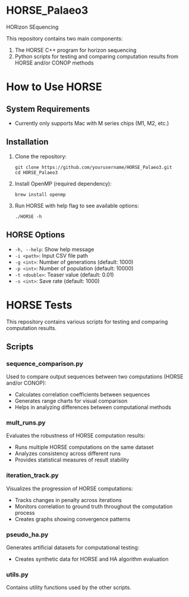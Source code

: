 # HORSE_Palaeo3
HORizon SEquencing

This repository contains two main components:
1. The HORSE C++ program for horizon sequencing
2. Python scripts for testing and comparing computation results from HORSE and/or CONOP methods

# How to Use HORSE

## System Requirements
- Currently only supports Mac with M series chips (M1, M2, etc.)

## Installation
1. Clone the repository:
   ```
   git clone https://github.com/yourusername/HORSE_Palaeo3.git
   cd HORSE_Palaeo3
   ```

2. Install OpenMP (required dependency):
   ```
   brew install openmp
   ```

3. Run HORSE with help flag to see available options:
   ```
   ./HORSE -h
   ```

## HORSE Options
- `-h, --help`: Show help message
- `-i <path>`: Input CSV file path
- `-g <int>`: Number of generations (default: 1000)
- `-p <int>`: Number of population (default: 10000)
- `-t <double>`: Teaser value (default: 0.01)
- `-s <int>`: Save rate (default: 1000)

# HORSE Tests

This repository contains various scripts for testing and comparing computation results.

## Scripts

### sequence_comparison.py
Used to compare output sequences between two computations (HORSE and/or CONOP):
- Calculates correlation coefficients between sequences
- Generates range charts for visual comparison
- Helps in analyzing differences between computational methods

### mult_runs.py
Evaluates the robustness of HORSE computation results:
- Runs multiple HORSE computations on the same dataset
- Analyzes consistency across different runs
- Provides statistical measures of result stability

### iteration_track.py
Visualizes the progression of HORSE computations:
- Tracks changes in penalty across iterations
- Monitors correlation to ground truth throughout the computation process
- Creates graphs showing convergence patterns

### pseudo_ha.py
Generates artificial datasets for computational testing:
- Creates synthetic data for HORSE and HA algorithm evaluation

### utils.py
Contains utility functions used by the other scripts.